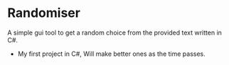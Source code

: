 # Randomiser
A simple gui tool to get a random choice from the provided text written in C#.
- My first project in C#, Will make better ones as the time passes.
